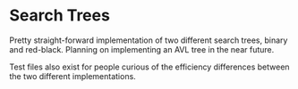 # Search Trees

Pretty straight-forward implementation of two different search trees, binary and red-black. Planning on implementing 
an AVL tree in the near future.

Test files also exist for people curious of the efficiency differences between the two different implementations.
